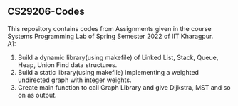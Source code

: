 <h2>CS29206-Codes</h2>

<p>This repository contains codes from Assignments given in the course Systems Programming Lab of Spring Semester 2022 of IIT Kharagpur.<br>
A1:
<ol>
    <li>Build a dynamic library(using makefile) of Linked List, Stack, Queue, Heap, Union Find data structures.</li>
    <li>Build a static library(using makefile) implementing a weighted undirected graph with integer weights.</li>
    <li>Create main function to call Graph Library and give Dijkstra, MST and so on as output.</li>
</p>